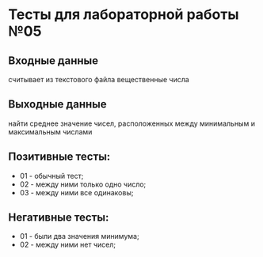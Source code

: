 # Тесты для лабораторной работы №05

## Входные данные
считывает из текстового файла вещественные числа

## Выходные данные
найти среднее значение чисел, расположенных между минимальным и максимальным числами

## Позитивные тесты:
- 01 - обычный тест;
- 02 - между ними только одно число;
- 03 - между ними все одинаковы;

## Негативные тесты:
- 01 - были два значения минимума;
- 02 - между ними нет чисел;